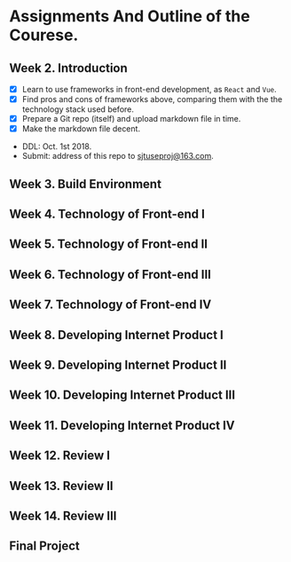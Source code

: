 # Assignments And Outline of the Courese.

## Week 2. Introduction

- [x] Learn to use frameworks in front-end development, as  ```React``` and ```Vue```.
- [x] Find pros and cons of frameworks above, comparing them with the the technology stack used before.
- [x] Prepare a Git repo (itself) and upload markdown file in time.
- [x] Make the markdown file decent.
- DDL: Oct. 1st 2018. 
- Submit: address of this repo to sjtuseproj@163.com.

## Week 3. Build Environment 

## Week 4. Technology of Front-end I

## Week 5. Technology of Front-end II

## Week 6. Technology of Front-end III

## Week 7. Technology of Front-end IV

## Week 8. Developing Internet Product I

## Week 9. Developing Internet Product II

## Week 10. Developing Internet Product III

## Week 11. Developing Internet Product IV

## Week 12. Review I

## Week 13. Review II

## Week 14. Review III

## Final Project 

